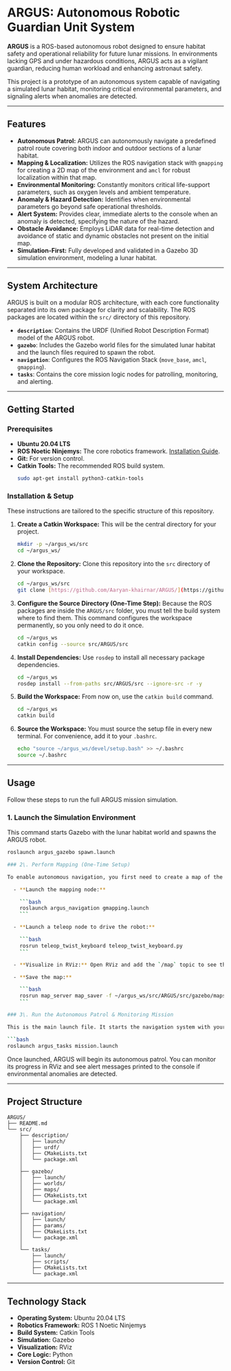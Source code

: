 # ARGUS: Autonomous Robotic Guardian Unit System

**ARGUS** is a ROS-based autonomous robot designed to ensure habitat safety and operational reliability for future lunar missions. In environments lacking GPS and under hazardous conditions, ARGUS acts as a vigilant guardian, reducing human workload and enhancing astronaut safety.

This project is a prototype of an autonomous system capable of navigating a simulated lunar habitat, monitoring critical environmental parameters, and signaling alerts when anomalies are detected.

---

## Features

-   **Autonomous Patrol:** ARGUS can autonomously navigate a predefined patrol route covering both indoor and outdoor sections of a lunar habitat.
-   **Mapping & Localization:** Utilizes the ROS navigation stack with `gmapping` for creating a 2D map of the environment and `amcl` for robust localization within that map.
-   **Environmental Monitoring:** Constantly monitors critical life-support parameters, such as oxygen levels and ambient temperature.
-   **Anomaly & Hazard Detection:** Identifies when environmental parameters go beyond safe operational thresholds.
-   **Alert System:** Provides clear, immediate alerts to the console when an anomaly is detected, specifying the nature of the hazard.
-   **Obstacle Avoidance:** Employs LiDAR data for real-time detection and avoidance of static and dynamic obstacles not present on the initial map.
-   **Simulation-First:** Fully developed and validated in a Gazebo 3D simulation environment, modeling a lunar habitat.

---

## System Architecture

ARGUS is built on a modular ROS architecture, with each core functionality separated into its own package for clarity and scalability. The ROS packages are located within the `src/` directory of this repository.

-   **`description`**: Contains the URDF (Unified Robot Description Format) model of the ARGUS robot.
-   **`gazebo`**: Includes the Gazebo world files for the simulated lunar habitat and the launch files required to spawn the robot.
-   **`navigation`**: Configures the ROS Navigation Stack (`move_base`, `amcl`, `gmapping`).
-   **`tasks`**: Contains the core mission logic nodes for patrolling, monitoring, and alerting.

---

## Getting Started

### Prerequisites

-   **Ubuntu 20.04 LTS**
-   **ROS Noetic Ninjemys:** The core robotics framework. [Installation Guide](http://wiki.ros.org/noetic/Installation/Ubuntu).
-   **Git:** For version control.
-   **Catkin Tools:** The recommended ROS build system.
    ```bash
    sudo apt-get install python3-catkin-tools
    ```

### Installation & Setup

These instructions are tailored to the specific structure of this repository.

1.  **Create a Catkin Workspace:**
    This will be the central directory for your project.
    ```bash
    mkdir -p ~/argus_ws/src
    cd ~/argus_ws/
    ```

2.  **Clone the Repository:**
    Clone this repository into the `src` directory of your workspace.
    ```bash
    cd ~/argus_ws/src
    git clone [https://github.com/Aaryan-khairnar/ARGUS/](https://github.com/Aaryan-khairnar/ARGUS/)
    ```

3.  **Configure the Source Directory (One-Time Step):**
    Because the ROS packages are inside the `ARGUS/src` folder, you must tell the build system where to find them. This command configures the workspace permanently, so you only need to do it once.
    ```bash
    cd ~/argus_ws
    catkin config --source src/ARGUS/src
    ```

4.  **Install Dependencies:**
    Use `rosdep` to install all necessary package dependencies.
    ```bash
    cd ~/argus_ws
    rosdep install --from-paths src/ARGUS/src --ignore-src -r -y
    ```

5.  **Build the Workspace:**
    From now on, use the `catkin build` command.
    ```bash
    cd ~/argus_ws
    catkin build
    ```

6.  **Source the Workspace:**
    You must source the setup file in every new terminal. For convenience, add it to your `.bashrc`.
    ```bash
    echo "source ~/argus_ws/devel/setup.bash" >> ~/.bashrc
    source ~/.bashrc
    ```

---

## Usage

Follow these steps to run the full ARGUS mission simulation.

### 1. Launch the Simulation Environment

This command starts Gazebo with the lunar habitat world and spawns the ARGUS robot.

```bash
roslaunch argus_gazebo spawn.launch

### 2\. Perform Mapping (One-Time Setup)

To enable autonomous navigation, you first need to create a map of the environment.

  - **Launch the mapping node:**

    ```bash
    roslaunch argus_navigation gmapping.launch
    ```

  - **Launch a teleop node to drive the robot:**

    ```bash
    rosrun teleop_twist_keyboard teleop_twist_keyboard.py
    ```

  - **Visualize in RViz:** Open RViz and add the `/map` topic to see the map being built in real-time. Drive the robot slowly through the entire habitat until the map is complete.

  - **Save the map:**

    ```bash
    rosrun map_server map_saver -f ~/argus_ws/src/ARGUS/src/gazebo/maps/lunar_habitat
    ```

### 3\. Run the Autonomous Patrol & Monitoring Mission

This is the main launch file. It starts the navigation system with your saved map and launches the custom task nodes for patrolling and monitoring.

```bash
roslaunch argus_tasks mission.launch
```

Once launched, ARGUS will begin its autonomous patrol. You can monitor its progress in RViz and see alert messages printed to the console if environmental anomalies are detected.

-----

## Project Structure

```
ARGUS/
├── README.md
└── src/
    ├── description/
    │   ├── launch/
    │   ├── urdf/
    │   ├── CMakeLists.txt
    │   └── package.xml
    │
    ├── gazebo/
    │   ├── launch/
    │   ├── worlds/
    │   ├── maps/
    │   ├── CMakeLists.txt
    │   └── package.xml
    │
    ├── navigation/
    │   ├── launch/
    │   ├── params/
    │   ├── CMakeLists.txt
    │   └── package.xml
    │
    └── tasks/
        ├── launch/
        ├── scripts/
        ├── CMakeLists.txt
        └── package.xml
```

-----

## Technology Stack

  - **Operating System:** Ubuntu 20.04 LTS
  - **Robotics Framework:** ROS 1 Noetic Ninjemys
  - **Build System:** Catkin Tools
  - **Simulation:** Gazebo
  - **Visualization:** RViz
  - **Core Logic:** Python
  - **Version Control:** Git
